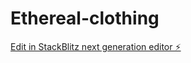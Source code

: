 # Ethereal-clothing

[Edit in StackBlitz next generation editor ⚡️](https://stackblitz.com/~/github.com/harsha-cpp/Ethereal-clothing)